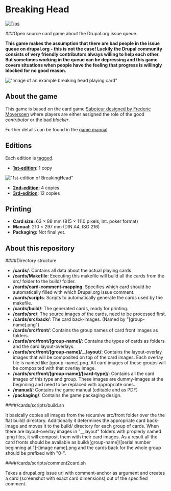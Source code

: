 Breaking Head
=============

[![Tips](http://img.shields.io/gittip/patrickd.png)](https://www.gittip.com/patrickd/)

###Open source card game about the Drupal.org issue queue.

**This game makes the assumption that there are bad people in the issue queue on drupal.org - this is not the case! Luckily the Drupal community consists of very friendly contributors always willing to help each other. But sometimes working in the queue can be depressing and this game covers situations when people have the feeling that progress is willingly blocked for no good reason.**

!["Image of an example breaking head playing card"](https://raw.github.com/patrickd-/BreakingHead/master/other/logo.png "Breaking Head playing card game")


About the game
--------------

This game is based on the card game [Saboteur designed by Frederic Moyersoen](http://en.wikipedia.org/wiki/Saboteur_\(card_game\)) where players are either assigned the role of the good *contributor* or the bad *blocker*.

Further details can be found in the [game manual](https://github.com/patrickd-/BreakingHead/blob/master/manual/manual.pdf?raw=true).

Editions
--------
Each edition is [tagged](https://github.com/patrickd-/BreakingHead/releases).

- [**1st-edition**](https://github.com/patrickd-/BreakingHead/releases/tag/1st-edition): 1 copy

!["1st-edition of BreakingHead"](https://raw.github.com/patrickd-/BreakingHead/master/other/1st-edition-thumb.jpg "1st-edition of BreakingHead")


- [**2nd-edition**](https://github.com/patrickd-/BreakingHead/releases/tag/2nd-edition): 4 copies
- [**3rd-edition**](https://github.com/patrickd-/BreakingHead/releases/tag/3rd-edition): 12 copies

Printing
--------

- **Card size:** 63 × 88 mm (815 × 1110 pixels, Int. poker format)
- **Manual:** 210 × 297 mm (DIN A4, ISO 216)
- **Packaging:** Not final yet.


About this repository
---------------------


####Directory structure

- **/cards/**: Contains all data about the actual playing cards
- **/cards/Makefile**: Executing this makefile will build all the cards from the src/ folder to the build/ folder.
- **/cards/card-comment-mapping**: Specifies which card should be automatically filled with which Drupal.org issue comment.
- **/cards/scripts**: Scripts to automatically generate the cards used by the makefile.
- **/cards/build/**: The generated cards, ready for printing.
- **/cards/src/**: The source images of the cards, need to be processed first.
- **/cards/src/back/**: The card back-images. (Named by "[group-name].png")
- **/cards/src/front/**: Contains the group names of card front images as folders.
- **/cards/src/front/[group-name]/**: Contains the types of cards as folders and the card layout-overlays.
- **/cards/src/front/[group-name]/__layout/**: Contains the layout-overlay images that will be composited on top of the card images. Each overlay file is named like [group-name].png. All card images of these groups will be composited with that overlay image.
- **/cards/src/front/[group-name]/[card-type]/**: Contains all the card images of this type and group. These images are dummy-images at the beginning and need to be replaced with appropriate ones.
- **/manual/**: Contains the game manual (editable and as PDF)
- **/packaging/**: Contains the game packaging design.

####/cards/scripts/build.sh

It basically copies all images from the recursive src/front folder over the the flat build/ directory.
Additionally it determines the appropriate card back-image and moves it to the build/ directory for each group of cards.
When there are layout-overlay images in "__layout" folders with proplerly named .png files, it will composit them with their card images.
As a result all the card fronts should be available as build/[group-name]/[serial number beginning at 1]-[image name].png and the cards back for the whole group should be prefixed with "0-". 


####/cards/scripts/comment2card.sh

Takes a drupal.org issue url with comment-anchor as argument and creates a card (screenshot with exact card dimensions) out of the specified comment.
